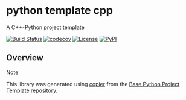 # python template cpp

A C++-Python project template

[![Build Status](https://github.com/python-project-templates/python-template-cpp/actions/workflows/build.yaml/badge.svg?branch=main&event=push)](https://github.com/python-project-templates/python-template-cpp/actions/workflows/build.yaml)
[![codecov](https://codecov.io/gh/python-project-templates/python-template-cpp/branch/main/graph/badge.svg)](https://codecov.io/gh/python-project-templates/python-template-cpp)
[![License](https://img.shields.io/github/license/python-project-templates/python-template-cpp)](https://github.com/python-project-templates/python-template-cpp)
[![PyPI](https://img.shields.io/pypi/v/python-template-cpp.svg)](https://pypi.python.org/pypi/python-template-cpp)

## Overview

> [!NOTE]
> This library was generated using [copier](https://copier.readthedocs.io/en/stable/) from the [Base Python Project Template repository](https://github.com/python-project-templates/base).
